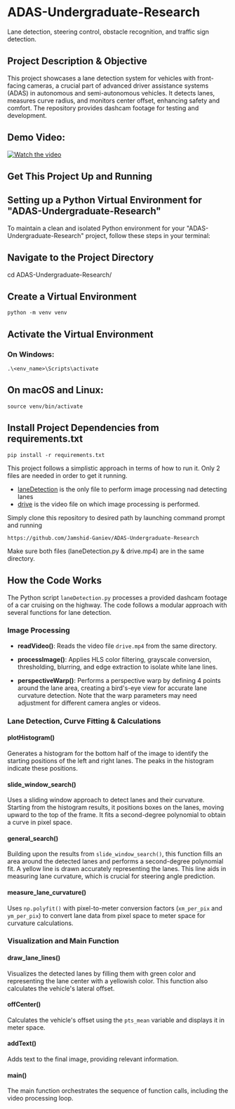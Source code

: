 # ADAS-Undergraduate-Research
Lane detection, steering control, obstacle recognition, and traffic sign detection.

## Project Description & Objective
This project showcases a lane detection system for vehicles with front-facing cameras, a crucial part of advanced driver assistance systems (ADAS) in autonomous and semi-autonomous vehicles. It detects lanes, measures curve radius, and monitors center offset, enhancing safety and comfort. The repository provides dashcam footage for testing and development.

## Demo Video:

[![Watch the video](https://img.youtube.com/vi/SskEn38OWqc/0.jpg)](https://www.youtube.com/watch?v=SskEn38OWqc)





## Get This Project Up and Running

## Setting up a Python Virtual Environment for "ADAS-Undergraduate-Research"

To maintain a clean and isolated Python environment for your "ADAS-Undergraduate-Research" project, follow these steps in your terminal:

## Navigate to the Project Directory
cd ADAS-Undergraduate-Research/

## Create a Virtual Environment

```
python -m venv venv
```

## Activate the Virtual Environment
### On Windows:

```
.\<env_name>\Scripts\activate
```

## On macOS and Linux:
```
source venv/bin/activate
```

## Install Project Dependencies from requirements.txt
```
pip install -r requirements.txt
```

This project follows a simplistic approach in terms of how to run it. Only 2 files are needed in order to get it running.
* [laneDetection](laneDetection.py) is the only file to perform image processing nad detecting lanes
* [drive](drive.mp4) is the video file on which image processing is performed.

Simply clone this repository to desired path by launching command prompt and running
```
https://github.com/Jamshid-Ganiev/ADAS-Undergraduate-Research
```
Make sure both files (laneDetection.py & drive.mp4) are in the same directory.

## How the Code Works

The Python script `laneDetection.py` processes a provided dashcam footage of a car cruising on the highway. The code follows a modular approach with several functions for lane detection.

### Image Processing

- **readVideo()**: Reads the video file `drive.mp4` from the same directory.

- **processImage()**: Applies HLS color filtering, grayscale conversion, thresholding, blurring, and edge extraction to isolate white lane lines.

- **perspectiveWarp()**: Performs a perspective warp by defining 4 points around the lane area, creating a bird's-eye view for accurate lane curvature detection. Note that the warp parameters may need adjustment for different camera angles or videos.

### Lane Detection, Curve Fitting & Calculations

#### plotHistogram()
Generates a histogram for the bottom half of the image to identify the starting positions of the left and right lanes. The peaks in the histogram indicate these positions.

#### slide_window_search()
Uses a sliding window approach to detect lanes and their curvature. Starting from the histogram results, it positions boxes on the lanes, moving upward to the top of the frame. It fits a second-degree polynomial to obtain a curve in pixel space.

#### general_search()
Building upon the results from `slide_window_search()`, this function fills an area around the detected lanes and performs a second-degree polynomial fit. A yellow line is drawn accurately representing the lanes. This line aids in measuring lane curvature, which is crucial for steering angle prediction.

#### measure_lane_curvature()
Uses `np.polyfit()` with pixel-to-meter conversion factors (`xm_per_pix` and `ym_per_pix`) to convert lane data from pixel space to meter space for curvature calculations.

### Visualization and Main Function

#### draw_lane_lines()
Visualizes the detected lanes by filling them with green color and representing the lane center with a yellowish color. This function also calculates the vehicle's lateral offset.

#### offCenter()
Calculates the vehicle's offset using the `pts_mean` variable and displays it in meter space.

#### addText()
Adds text to the final image, providing relevant information.

#### main()
The main function orchestrates the sequence of function calls, including the video processing loop.




